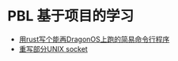 # PBL 基于项目的学习

- [用rust写个能再DragonOS上跑的简易命令行程序](feat-cmd_program.md)
- [重写部分UNIX socket](rewrite-unix_socket.md)